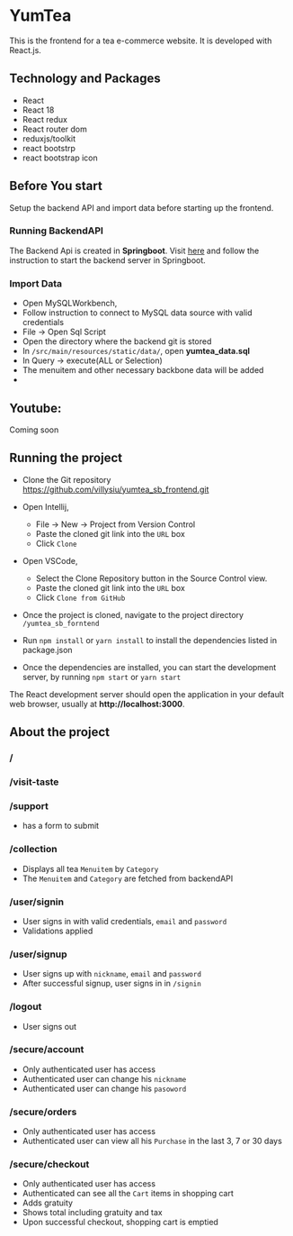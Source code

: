 # YumTea #
This is the frontend for a tea e-commerce website.
It is developed with React.js.

## Technology and Packages
- React
- React  18
- React redux
- React router dom
- reduxjs/toolkit
- react bootstrp
- react bootstrap icon


## Before You start
Setup the backend API and import data before starting up the frontend.
### Running BackendAPI ###
The Backend Api is created in **Springboot**.
Visit [here](https://github.com/villysiu/yum_tea_sb?tab=readme-ov-file#running-the-project)
and follow the instruction to start the backend server in Springboot.

### Import Data ###
- Open MySQLWorkbench,
- Follow instruction to connect to MySQL data source with valid credentials
- File -> Open Sql Script
- Open the directory where the backend git is stored
- In `/src/main/resources/static/data/`, open **yumtea_data.sql**
- In Query -> execute(ALL or Selection)
- The menuitem and other necessary backbone data will be added
- 
## Youtube:  ##

Coming soon


## Running the project ##

- Clone the Git repository https://github.com/villysiu/yumtea_sb_frontend.git
- Open Intellij,
    - File -> New -> Project from Version Control
    - Paste the cloned git link into the `URL` box
    - Click `Clone`
  
- Open VSCode,
  - Select the Clone Repository button in the Source Control view.
  - Paste the cloned git link into the `URL` box
  - Click `Clone from GitHub`

- Once the project is cloned, navigate to the project directory `/yumtea_sb_forntend`

- Run `npm install` or `yarn install` to install the dependencies listed in package.json
- Once the dependencies are installed, you can start the development server, by running `npm start` or `yarn start`

The React development server should open the application in your default web browser, usually at **http://localhost:3000**.



## About the project ##

### / ###
### /visit-taste ###
### /support ###
  - has a form to submit

  ### /collection ###
  - Displays all tea `Menuitem` by `Category` 
  - The `Menuitem` and `Category` are fetched from backendAPI
### /user/signin ###
  - User signs in with valid credentials, `email` and `password`
  - Validations applied

### /user/signup ###
  - User signs up with `nickname`, `email` and `password`
  - After successful signup, user signs in in `/signin`

### /logout ###
  - User signs out

### /secure/account ###
- Only authenticated user has access
- Authenticated user can change his `nickname`
- Authenticated user can change his `pasoword`

### /secure/orders ###
- Only authenticated user has access
- Authenticated user can view all his `Purchase` in the last 3, 7 or 30 days

### /secure/checkout ###
- Only authenticated user has access
- Authenticated can see all the `Cart` items in shopping cart
- Adds gratuity
- Shows total including gratuity and tax
- Upon successful checkout, shopping cart is emptied
